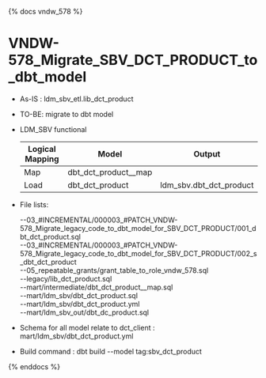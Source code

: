 {% docs vndw_578 %}

# VNDW-578_Migrate_SBV_DCT_PRODUCT_to_dbt_model

- As-IS : ldm_sbv_etl.lib_dct_product

- TO-BE: migrate to dbt model 

- LDM_SBV functional

    | Logical Mapping   | Model                   | Output                   |
    |-------------------|-------------------------|--------------------------|
    | Map               | dbt_dct_product__map    |                          |
    | Load              | dbt_dct_product         | ldm_sbv.dbt_dct_product  |

- File lists: 

    --03_#INCREMENTAL/000003_#PATCH_VNDW-578_Migrate_legacy_code_to_dbt_model_for_SBV_DCT_PRODUCT/001_dbt_dct_product.sql \
    --03_#INCREMENTAL/000003_#PATCH_VNDW-578_Migrate_legacy_code_to_dbt_model_for_SBV_DCT_PRODUCT/002_s_dbt_dct_product \
    --05_repeatable_grants/grant_table_to_role_vndw_578.sql \
    --legacy/lib_dct_product.sql \
    --mart/intermediate/dbt_dct_product__map.sql \
    --mart/ldm_sbv/dbt_dct_product.sql \
    --mart/ldm_sbv/dbt_dct_product.yml \
    --mart/ldm_sbv_out/dbt_dc_product.sql

- Schema for all model relate to dct_client : mart/ldm_sbv/dbt_dct_product.yml
- Build command : dbt build --model tag:sbv_dct_product 
 
{% enddocs %}